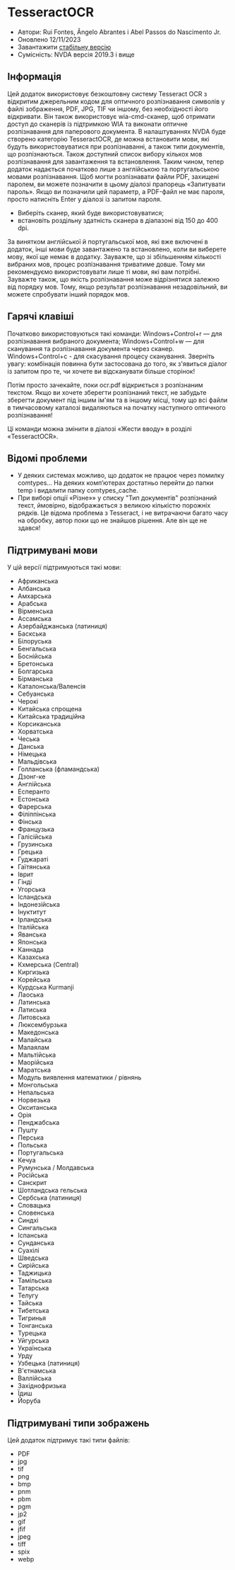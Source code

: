 # TesseractOCR


* Автори: Rui Fontes, Ângelo Abrantes і Abel Passos do Nascimento Jr.
* Оновлено 12/11/2023
* Завантажити [стабільну версію][1]
* Сумісність: NVDA версія 2019.3 і вище


## Інформація

Цей додаток використовує безкоштовну систему Tesseract OCR з відкритим джерельним кодом для оптичного розпізнавання символів у файлі зображення, PDF, JPG, TIF чи іншому, без необхідності його відкривати.
Він також використовує wia-cmd-сканер, щоб отримати доступ до сканерів із підтримкою WIA та виконати оптичне розпізнавання для паперового документа.
В налаштуваннях NVDA буде створено категорію TesseractOCR, де можна встановити мови, які будуть використовуватися при розпізнаванні, а також типи документів, що розпізнаються.
Також доступний список вибору кількох мов розпізнавання для завантаження та встановлення. Таким чином, тепер додаток надається початково лише з англійською та португальською мовами розпізнавання.
Щоб могти розпізнавати файли PDF, захищені паролем, ви можете позначити в цьому діалозі прапорець «Запитувати пароль».
Якщо ви позначили цей параметр, а PDF-файл не має пароля, просто натисніть Enter у діалозі із запитом пароля.
- Виберіть сканер, який буде використовуватися;
- встановіть роздільну здатність сканера в діапазоні від 150 до 400 dpi.

За винятком англійської й португальської мов, які вже включені в додаток, інші мови буде завантажено та встановлено, коли ви виберете мову, якої ще немає в додатку.
Зауважте, що зі збільшенням кількості вибраних мов, процес розпізнавання триватиме довше.
Тому ми рекомендуємо використовувати лише ті мови, які вам потрібні.
Зауважте також, що якість розпізнавання може відрізнятися залежно від порядку мов.
Тому, якщо результат розпізнавання незадовільний, ви можете спробувати інший порядок мов.


## Гарячі клавіші

Початково використовуються такі команди:
Windows+Control+r — для розпізнавання вибраного документа;
Windows+Control+w — для сканування та розпізнавання документа через сканер.
Windows+Control+c - для скасування процесу сканування.
Зверніть увагу: комбінація повинна бути застосована до того, як з'явиться діалог із запитом про те, чи хочете ви відсканувати більше сторінок!

Потім просто зачекайте, поки ocr.pdf відкриється з розпізнаним текстом.
Якщо ви хочете зберегти розпізнаний текст, не забудьте зберегти документ під іншим ім'ям та в іншому місці, тому що всі файли в тимчасовому каталозі видаляються на початку наступного оптичного розпізнавання!

Ці команди можна змінити в діалозі «Жести вводу» в розділі «TesseractOCR».


## Відомі проблеми

* У деяких системах можливо, що додаток не працює через помилку comtypes...
На деяких комп’ютерах достатньо перейти до папки temp і видалити папку comtypes_cache.
* При виборі опції «Різне»» у списку "Тип документів" розпізнаний текст, ймовірно, відображається з великою кількістю порожніх рядків.
Це відома проблема з Tesseract, і не витрачаючи багато часу на обробку, автор поки що не знайшов рішення. Але він ще не здався!


## Підтримувані мови

У цій версії підтримуються такі мови:
* Африканська
* Албанська
* Амхарська
* Арабська
* Вірменська
* Ассамська
* Азербайджанська (латиниця)
* Баскська
* Білоруська
* Бенгальська
* Боснійська
* Бретонська
* Болгарська
* Бірманська
* Каталонська/Валенсія
* Себуанська
* Черокі
* Китайська спрощена
* Китайська традиційна
* Корсиканська
* Хорватська
* Чеська
* Данська
* Німецька
* Мальдівська
* Голланська (фламандська)
* Дзонг-ке
* Англійська
* Есперанто
* Естонська
* Фарерська
* Філіппінська
* Фінська
* Французька
* Галісійська
* Грузинська
* Грецька
* Гуджараті
* Гаїтянська
* Іврит
* Гінді
* Угорська
* Ісландська
* Індонезійська
* Інуктитут
* Ірландська
* Італійська
* Яванська
* Японська
* Каннада
* Казахська
* Кхмерська (Central)
* Киргизька
* Корейська
* Курдська Kurmanji
* Лаоська
* Латинська
* Латиська
* Литовська
* Люксембурзька
* Македонська
* Малайська
* Малаялам
* Мальтійська
* Маорійська
* Маратська
* Модуль виявлення математики / рівнянь
* Монгольська
* Непальська
* Норвезька
* Окситанська
* Орія
* Пенджабська
* Пушту
* Перська
* Польська
* Португальська
* Кечуа
* Румунська / Молдавська
* Російська
* Санскрит
* Шотландська гельська
* Сербська (латиниця)
* Словацька
* Словенська
* Синдхі
* Сингальська
* Іспанська
* Сунданська
* Суахілі
* Шведська
* Сирійська
* Таджицька
* Тамільська
* Татарська
* Телугу
* Тайська
* Тибетська
* Тигринья
* Тонганська
* Турецька
* Уйгурська
* Українська
* Урду
* Узбецька (латиниця)
* В'єтнамська
* Валлійська
* Західнофризька
* Їдиш
* Йоруба



## Підтримувані типи зображень

Цей додаток підтримує такі типи файлів:
* PDF
* jpg
* tif
* png
* bmp
* pnm
* pbm
* pgm
* jp2
* gif
* jfif
* jpeg
* tiff
* spix
* webp


[1]: https://github.com/ruifontes/tesseractOCR/releases/download/2023.11.12/tesseractOCR-2023.11.12.nvda-addon
